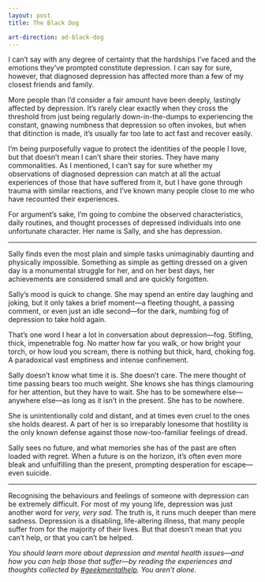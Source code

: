 ```yaml
---
layout: post
title: The Black Dog

art-direction: ad-black-dog
---
```


I can’t say with any degree of certainty that the hardships I’ve faced and the emotions they’ve prompted constitute depression. I can say for sure, however, that diagnosed depression has affected more than a few of my closest friends and family.

More people than I’d consider a fair amount have been deeply, lastingly affected by depression. It’s rarely clear exactly when they cross the threshold from just being regularly down-in-the-dumps to experiencing the constant, gnawing numbness that depression so often invokes, but when that ditinction is made, it’s usually far too late to act fast and recover easily.

I’m being purposefully vague to protect the identities of the people I love, but that doesn’t mean I can’t share their stories. They have many commonalities. As I mentioned, I can’t say for sure whether my observations of diagnosed depression can match at all the actual experiences of those that have suffered from it, but I have gone through trauma with similar reactions, and I’ve known many people close to me who have recounted their experiences.

For argument’s sake, I’m going to combine the observed characteristics, daily routines, and thought processes of depressed individuals into one unfortunate character. Her name is Sally, and she has depression.

* * *

Sally finds even the most plain and simple tasks unimaginably daunting and physically impossible. Something as simple as getting dressed on a given day is a monumental struggle for her, and on her best days, her achievements are considered small and are quickly forgotten.

Sally’s mood is quick to change. She may spend an entire day laughing and joking, but it only takes a brief moment—a fleeting thought, a passing comment, or even just an idle second—for the dark, numbing fog of depression to take hold again.

That’s one word I hear a lot in conversation about depression—fog. Stifling, thick, impenetrable fog. No matter how far you walk, or how bright your torch, or how loud you scream, there is nothing but thick, hard, choking fog. A paradoxical vast emptiness and intense confinement.

Sally doesn’t know what time it is. She doesn’t care. The mere thought of time passing bears too much weight. She knows she has things clamouring for her attention, but they have to wait. She has to be somewhere else—anywhere else—as long as it isn’t in the present. She has to be nowhere.

She is unintentionally cold and distant, and at times even cruel to the ones she holds dearest. A part of her is so irreparably lonesome that hostility is the only known defense against those now-too-familiar feelings of dread.

Sally sees no future, and what memories she has of the past are often loaded with regret. When a future is on the horizon, it’s often even more bleak and unfulfilling than the present, prompting desperation for escape—even suicide.

* * *

Recognising the behaviours and feelings of someone with depression can be extremely difficult. For most of my young life, depression was just another word for *very, very sad.* The truth is, it runs much deeper than mere sadness. Depression is a disabling, life-altering illness, that many people suffer from for the majority of their lives. But that doesn’t mean that you can’t help, or that you can’t be helped.

*You should learn more about depression and mental health issues—and how you can help those that suffer—by reading the experiences and thoughts collected by [#geekmentalhelp](http://geekmentalhelp.com). You aren’t alone.*
